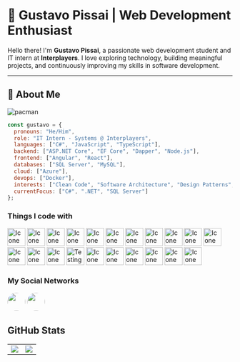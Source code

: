 # 🚀 Gustavo Pissai | Web Development Enthusiast

Hello there! I'm **Gustavo Pissai**, a passionate web development student and IT intern at **Interplayers**. I love exploring technology, building meaningful projects, and continuously improving my skills in software development.


---

## 🔎 About Me
![pacman](https://user-images.githubusercontent.com/74038190/212284158-e840e285-664b-44d7-b79b-e264b5e54825.gif)

```javascript
const gustavo = {
  pronouns: "He/Him",
  role: "IT Intern - Systems @ Interplayers",
  languages: ["C#", "JavaScript", "TypeScript"],
  backend: ["ASP.NET Core", "EF Core", "Dapper", "Node.js"],
  frontend: ["Angular", "React"],
  databases: ["SQL Server", "MySQL"],
  cloud: ["Azure"],
  devops: ["Docker"],
  interests: ["Clean Code", "Software Architecture", "Design Patterns", "SOLID Principles"],
  currentFocus: ["C#", ".NET", "SQL Server"]
};
```

### Things I code with
 
<div>
  <img src="https://img.shields.io/badge/React-61DAFB.svg?style=for-the-badge&logo=React&logoColor=black" alt="Icone React" height="40"/>
  <img src="https://img.shields.io/badge/HTML5-E34F26.svg?style=for-the-badge&logo=HTML5&logoColor=white" alt="Icone Html" height="40"/>
  <img src="https://img.shields.io/badge/CSS3-1572B6.svg?style=for-the-badge&logo=CSS3&logoColor=white" alt="Icone CSS" height="40"/>
  <img src="https://img.shields.io/badge/JavaScript-F7DF1E.svg?style=for-the-badge&logo=JavaScript&logoColor=black" alt="Icone JavaScript" height="40"/>
  <img src="https://img.shields.io/badge/TypeScript-3178C6.svg?style=for-the-badge&logo=TypeScript&logoColor=white" alt="Icone TypeScript" height="40"/>
  <img src="https://img.shields.io/badge/Node.js-339933.svg?style=for-the-badge&logo=nodedotjs&logoColor=white" alt="Icone NodeJs" height="40"/>
  <img src="https://img.shields.io/badge/Angular-DD0031.svg?style=for-the-badge&logo=Angular&logoColor=white" alt="Icone Angular" height="40"/>
  <img src="https://img.shields.io/badge/.NET-512BD4.svg?style=for-the-badge&logo=dotnet&logoColor=white" alt="Icone .NET" height="40"/>
  <img src="https://img.shields.io/badge/C%23-239120.svg?style=for-the-badge&logo=c-sharp&logoColor=white" alt="Icone C#" height="40"/>
  <img src="https://img.shields.io/badge/Azure-0078D4.svg?style=for-the-badge&logo=Microsoft-Azure&logoColor=white" alt="Icone Azure" height="40"/>
  <img src="https://img.shields.io/badge/SQL%20Server-CC2927.svg?style=for-the-badge&logo=microsoft-sql-server&logoColor=white" alt="Icone SQL Server" height="40"/>
  <img src="https://img.shields.io/badge/Figma-F24E1E.svg?style=for-the-badge&logo=Figma&logoColor=white" alt="Icone Figma" height="40"/>
  <img src="https://img.shields.io/badge/Git-F05032.svg?style=for-the-badge&logo=Git&logoColor=white" alt="Icone Git" height="40"/>
  <img src="https://img.shields.io/badge/Linux-FCC624.svg?style=for-the-badge&logo=Linux&logoColor=black" alt="Icone Linux" height="40"/>
  <img src="https://img.shields.io/badge/Testing%20Library-E33332.svg?style=for-the-badge&logo=Testing-Library&logoColor=white" alt="Testing Library" height="40"/>
  <img src="https://img.shields.io/badge/Jest-C21325.svg?style=for-the-badge&logo=Jest&logoColor=white" alt="Icone Jest" height="40"/>
  <img src="https://img.shields.io/badge/MySQL-4479A1.svg?style=for-the-badge&logo=MySQL&logoColor=white" alt="Icone MySql" height="40"/>
  <img src="https://img.shields.io/badge/Sequelize-52B0E7.svg?style=for-the-badge&logo=Sequelize&logoColor=white" alt="Icone Sequelize" height="40"/>
  <img src="https://img.shields.io/badge/Express-000000.svg?style=for-the-badge&logo=Express&logoColor=white" alt="Icone Express" height="40"/>
  <img src="https://img.shields.io/badge/Docker-2496ED.svg?style=for-the-badge&logo=Docker&logoColor=white" alt="Icone Docker" height="40"/>
  <img src="https://img.shields.io/badge/npm-CB3837.svg?style=for-the-badge&logo=npm&logoColor=white" alt="Icone NPM" height="40"/>
</div>


  
  ###  My Social Networks</h2>
  <a href="https://www.linkedin.com/in/gustavo-pio-pissai-aa736a160/" target="_blank"><img src="https://img.shields.io/badge/LinkedIn-0A66C2.svg?style=for-the-badge&logo=LinkedIn&logoColor=white" height="40" style="border-radius:50%"></a>
  <a href="mailto:gustavopissai3d@gmail.com" target="_blank"><img src="https://img.shields.io/badge/Gmail-EA4335.svg?style=for-the-badge&logo=Gmail&logoColor=white" height="40" style="border-radius:50%"></a>

## GitHub Stats

<table> <tr> <td> <a href="https://github.com/guhpissai" target="_blank"> <img align="center" src="https://github-readme-stats.vercel.app/api?username=guhpissai&show_icons=true&theme=midnight-purple&count_private=true" /> </a> </td> <td> <a href="https://github.com/guhpissai" target="_blank"> <img align="center" src="https://github-readme-stats.vercel.app/api/top-langs/?username=guhpissai&layout=compact&theme=midnight-purple&count_private=true" /> </a> </td> </tr> </table>





    
    
